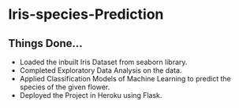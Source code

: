 # Iris-species-Prediction
## Things Done...
- Loaded the inbuilt Iris Dataset from seaborn library.
- Completed Exploratory Data Analysis on the data.
- Applied Classification Models of Machine Learning to predict the species of the given flower.
- Deployed the Project in Heroku using Flask.
